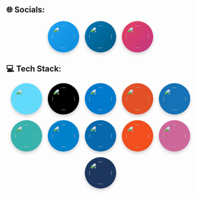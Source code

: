 <style>
.icon-circle {
  border-radius: 50%;
  padding: 12px;
  box-shadow: 0 4px 8px rgba(0,0,0,0.2);
  transition: transform 0.3s;
  position: relative;
  z-index: 10;
  display: inline-block;
}
.icon-circle:hover {
  transform: scale(1.2);
}
.socials, .tech-stack {
  display: flex;
  flex-wrap: wrap;
  justify-content: center;
  gap: 15px;
  z-index: 10;
  position: relative;
}
</style>

## 🌐 Socials:
<p class="socials">
  <a href="https://t.me/saba1374a" target="_blank">
    <img class="icon-circle" src="https://cdn.jsdelivr.net/gh/simple-icons/simple-icons/icons/telegram.svg" width="60" height="60" style="background:linear-gradient(135deg,#1DA1F2,#0d8ddb)">
  </a>
  <a href="https://www.linkedin.com/in/saba-a-69b608208" target="_blank">
    <img class="icon-circle" src="https://cdn.jsdelivr.net/gh/simple-icons/simple-icons/icons/linkedin.svg" width="60" height="60" style="background:linear-gradient(135deg,#0077B5,#005983)">
  </a>
  <a href="https://instagram.com/saba_aghajani_developer" target="_blank">
    <img class="icon-circle" src="https://cdn.jsdelivr.net/gh/simple-icons/simple-icons/icons/instagram.svg" width="60" height="60" style="background:linear-gradient(135deg,#E4405F,#C13584)">
  </a>
</p>

## 💻 Tech Stack:
<p class="tech-stack">
  <img class="icon-circle" src="https://cdn.jsdelivr.net/gh/simple-icons/simple-icons/icons/react.svg" width="60" height="60" style="background:#61DAFB">
  <img class="icon-circle" src="https://cdn.jsdelivr.net/gh/simple-icons/simple-icons/icons/nextdotjs.svg" width="60" height="60" style="background:#000000">
  <img class="icon-circle" src="https://cdn.jsdelivr.net/gh/simple-icons/simple-icons/icons/typescript.svg" width="60" height="60" style="background:#007ACC">
  <img class="icon-circle" src="https://cdn.jsdelivr.net/gh/simple-icons/simple-icons/icons/html5.svg" width="60" height="60" style="background:#E34F26">
  <img class="icon-circle" src="https://cdn.jsdelivr.net/gh/simple-icons/simple-icons/icons/css3.svg" width="60" height="60" style="background:#1572B6">
  <img class="icon-circle" src="https://cdn.jsdelivr.net/gh/simple-icons/simple-icons/icons/tailwindcss.svg" width="60" height="60" style="background:#38B2AC">
  <img class="icon-circle" src="https://cdn.jsdelivr.net/gh/simple-icons/simple-icons/icons/materialui.svg" width="60" height="60" style="background:#0081CB">
  <img class="icon-circle" src="https://cdn.jsdelivr.net/gh/simple-icons/simple-icons/icons/jquery.svg" width="60" height="60" style="background:#0769AD">
  <img class="icon-circle" src="https://cdn.jsdelivr.net/gh/simple-icons/simple-icons/icons/figma.svg" width="60" height="60" style="background:#F24E1E">
  <img class="icon-circle" src="https://cdn.jsdelivr.net/gh/simple-icons/simple-icons/icons/sass.svg" width="60" height="60" style="background:#CD6799">
  <img class="icon-circle" src="https://cdn.jsdelivr.net/gh/simple-icons/simple-icons/icons/less.svg" width="60" height="60" style="background:#1d365d">
</p>
